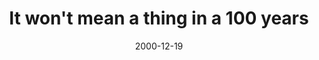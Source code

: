 ---
layout: base.njk
title : 'It won&#39;t mean a thing in a 100 years' 
view_title : 'It won&#39;t mean a thing in a 100 years' 
year : '2000' 
date : '2000-12-19' 
img_file : '/drawing/100years.png' 
html_file : '100years' 
next_html : 'boyaint.html' 
year_order : '601' 
permalink : "title/{{html_file}}.html"
---